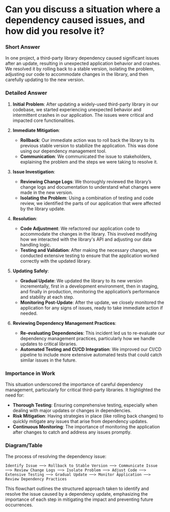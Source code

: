 # Can you discuss a situation where a dependency caused issues, and how did you resolve it?

### Short Answer
In one project, a third-party library dependency caused significant issues after an update, resulting in unexpected application behavior and crashes. We resolved it by rolling back to a stable version, isolating the problem, adjusting our code to accommodate changes in the library, and then carefully updating to the new version.

### Detailed Answer
1. **Initial Problem**: After updating a widely-used third-party library in our codebase, we started experiencing unexpected behavior and intermittent crashes in our application. The issues were critical and impacted core functionalities.

2. **Immediate Mitigation**:
    - **Rollback**: Our immediate action was to roll back the library to its previous stable version to stabilize the application. This was done using our dependency management tool.
    - **Communication**: We communicated the issue to stakeholders, explaining the problem and the steps we were taking to resolve it.

3. **Issue Investigation**:
    - **Reviewing Change Logs**: We thoroughly reviewed the library’s change logs and documentation to understand what changes were made in the new version.
    - **Isolating the Problem**: Using a combination of testing and code review, we identified the parts of our application that were affected by the library update.

4. **Resolution**:
    - **Code Adjustment**: We refactored our application code to accommodate the changes in the library. This involved modifying how we interacted with the library's API and adjusting our data handling logic.
    - **Testing and Validation**: After making the necessary changes, we conducted extensive testing to ensure that the application worked correctly with the updated library.

5. **Updating Safely**:
    - **Gradual Update**: We updated the library to its new version incrementally, first in a development environment, then in staging, and finally in production, monitoring the application’s performance and stability at each step.
    - **Monitoring Post-Update**: After the update, we closely monitored the application for any signs of issues, ready to take immediate action if needed.

6. **Reviewing Dependency Management Practices**:
    - **Re-evaluating Dependencies**: This incident led us to re-evaluate our dependency management practices, particularly how we handle updates to critical libraries.
    - **Automated Testing and CI/CD Integration**: We improved our CI/CD pipeline to include more extensive automated tests that could catch similar issues in the future.

### Importance in Work
This situation underscored the importance of careful dependency management, particularly for critical third-party libraries. It highlighted the need for:

- **Thorough Testing**: Ensuring comprehensive testing, especially when dealing with major updates or changes in dependencies.
- **Risk Mitigation**: Having strategies in place (like rolling back changes) to quickly mitigate any issues that arise from dependency updates.
- **Continuous Monitoring**: The importance of monitoring the application after changes to catch and address any issues promptly.

### Diagram/Table
The process of resolving the dependency issue:

```plaintext
Identify Issue ──> Rollback to Stable Version ──> Communicate Issue ──> Review Change Logs ──> Isolate Problem ──> Adjust Code ──> Extensive Testing ──> Gradual Update ──> Monitor Application ──> Review Dependency Practices
```

This flowchart outlines the structured approach taken to identify and resolve the issue caused by a dependency update, emphasizing the importance of each step in mitigating the impact and preventing future occurrences.